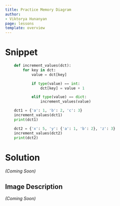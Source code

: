 ```yaml
---
title: Practice Memory Diagram
author:
- Viktorya Hunanyan
page: lessons
template: overview
---
```


# Snippet

```python
    def increment_values(dct):
        for key in dct:
            value = dct[key]

            if type(value) == int:
                dct[key] = value + 1

            elif type(value) == dict:
                increment_values(value)

    dct1 = {'a': 1, 'b': 2, 'c': 3}
    increment_values(dct1)
    print(dct1)

    dct2 = {'x': 5, 'y': {'a': 1, 'b': 2}, 'z': 3}
    increment_values(dct2)
    print(dct2)
```

# Solution
*(Coming Soon)*
<!-- [Solution Video](https://youtu.be/mr_7bk3F6to)

<img class="img-fluid" src="/static/practice-mem-diagrams/silly-loop.png" alt="Image Description Here"  />  -->

## Image Description 
*(Coming Soon)*